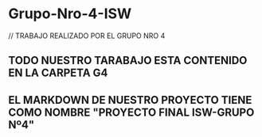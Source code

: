 # Grupo-Nro-4-ISW
// TRABAJO REALIZADO POR EL GRUPO NRO 4
## TODO NUESTRO TARABAJO ESTA CONTENIDO EN LA CARPETA G4
## EL MARKDOWN DE NUESTRO PROYECTO TIENE COMO NOMBRE "PROYECTO FINAL ISW-GRUPO Nº4"
